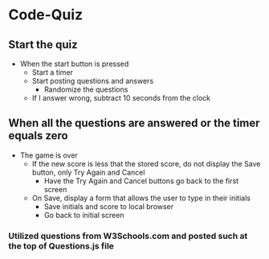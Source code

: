 # Code-Quiz

## Start the quiz
* When the start button is pressed
  * Start a timer
  * Start posting questions and answers
    * Randomize the questions
  * If I answer wrong, subtract 10 seconds from the clock

## When all the questions are answered or the timer equals zero
* The game is over
  * If the new score is less that the stored score, do not display the Save button, only Try Again and Cancel
    * Have the Try Again and Cancel buttons go back to the first screen
  * On Save, display a form that allows the user to type in their initials
    * Save initials and score to local browser
    * Go back to initial screen

### Utilized questions from W3Schools.com and posted such at the top of Questions.js file
